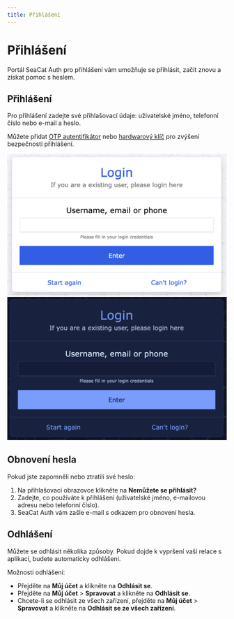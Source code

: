 ```yaml
---
title: Přihlášení
---
```


# Přihlášení

Portál SeaCat Auth pro přihlášení vám umožňuje se přihlásit, začít znovu a získat pomoc s heslem.

## Přihlášení

Pro přihlášení zadejte své přihlašovací údaje: uživatelské jméno, telefonní číslo nebo e-mail a heslo.

Můžete přidat [OTP autentifikátor](./otp.md) nebo [hardwarový klíč](./hardware-keys.md) pro zvýšení bezpečnosti přihlášení.

![Portál pro přihlášení](./images/login-screen.png#only-light)
![Portál pro přihlášení](./images/login-screen-dark.png#only-dark)

## Obnovení hesla

Pokud jste zapomněli nebo ztratili své heslo:

1. Na přihlašovací obrazovce klikněte na **Nemůžete se přihlásit?**
2. Zadejte, co používáte k přihlášení (uživatelské jméno, e-mailovou adresu nebo telefonní číslo).
3. SeaCat Auth vám zašle e-mail s odkazem pro obnovení hesla.

## Odhlášení

Můžete se odhlásit několika způsoby. Pokud dojde k vypršení vaší relace s aplikací, budete automaticky odhlášeni.

Možnosti odhlášení:

* Přejděte na **Můj účet** a klikněte na **Odhlásit se**.
* Přejděte na **Můj účet** > **Spravovat** a klikněte na **Odhlásit se**.
* Chcete-li se odhlásit ze všech zařízení, přejděte na **Můj účet** > **Spravovat** a klikněte na **Odhlásit se ze všech zařízení**.